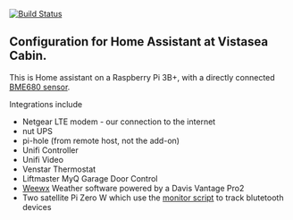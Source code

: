 [![Build Status](https://travis-ci.org/Scott8586/home-assistant-vistasea.svg?branch=master)](https://travis-ci.org/Scott8586/home-assistant-vistasea)

## Configuration for Home Assistant at Vistasea Cabin.

This is Home assistant on a Raspberry Pi 3B+, with a directly connected [BME680 sensor](https://learn.adafruit.com/adafruit-bme680-humidity-temperature-barometic-pressure-voc-gas/overview).

Integrations include
- Netgear LTE modem - our connection to the internet
- nut UPS
- pi-hole (from remote host, not the add-on)
- Unifi Controller
- Unifi Video
- Venstar Thermostat
- Liftmaster MyQ Garage Door Control
- [Weewx](https://github.com/weewx/weewx) Weather software powered by a Davis Vantage Pro2
- Two satellite Pi Zero W which use the [monitor script](https://github.com/andrewjfreyer/monitor) to track blutetooth devices

